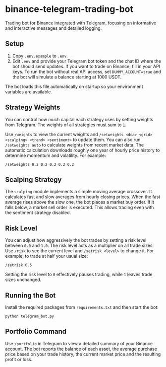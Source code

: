 # binance-telegram-trading-bot
Trading bot for Binance integrated with Telegram, focusing on informative and interactive messages and detailed logging.

## Setup

1. Copy `.env.example` to `.env`.
2. Edit `.env` and provide your Telegram bot token and the chat ID where the bot
   should send updates. If you want to trade on Binance, fill in your API keys.
   To run the bot without real API access, set `DUMMY_ACCOUNT=true` and the bot
   will simulate a balance starting at 1000 USDT.

The bot loads this file automatically on startup so your environment variables are available.

## Strategy Weights

You can control how much capital each strategy uses by setting weights from Telegram. The weights of all strategies must sum to `1`.

Use `/weights` to view the current weights and `/setweights <dca> <grid> <scalping> <trend> <sentiment>` to update them.
You can also run `/setweights auto` to calculate weights from recent market data.
The automatic calculation downloads roughly one year of hourly price history to
determine momentum and volatility.
For example:

```
/setweights 0.2 0.2 0.2 0.2 0.2
```

## Scalping Strategy

The `scalping` module implements a simple moving average crossover.
It calculates fast and slow averages from hourly closing prices. When the
fast average rises above the slow one, the bot places a market buy order.
If it falls below, a market sell order is executed. This allows trading even
with the sentiment strategy disabled.

## Risk Level

You can adjust how aggressively the bot trades by setting a risk level between `0.0` and `1.0`.
The risk level acts as a multiplier on all trade sizes. Use `/risk` to see the
current level and `/setrisk <level>` to change it. For example, to trade at half
your usual size:

```
/setrisk 0.5
```

Setting the risk level to `0` effectively pauses trading, while `1` leaves trade
sizes unchanged.

## Running the Bot

Install the required packages from `requirements.txt` and then start the bot:

```
python telegram_bot.py
```

## Portfolio Command

Use `/portfolio` in Telegram to view a detailed summary of your Binance account.
The bot reports the balance of each asset, the average purchase price based on
your trade history, the current market price and the resulting profit or loss.

